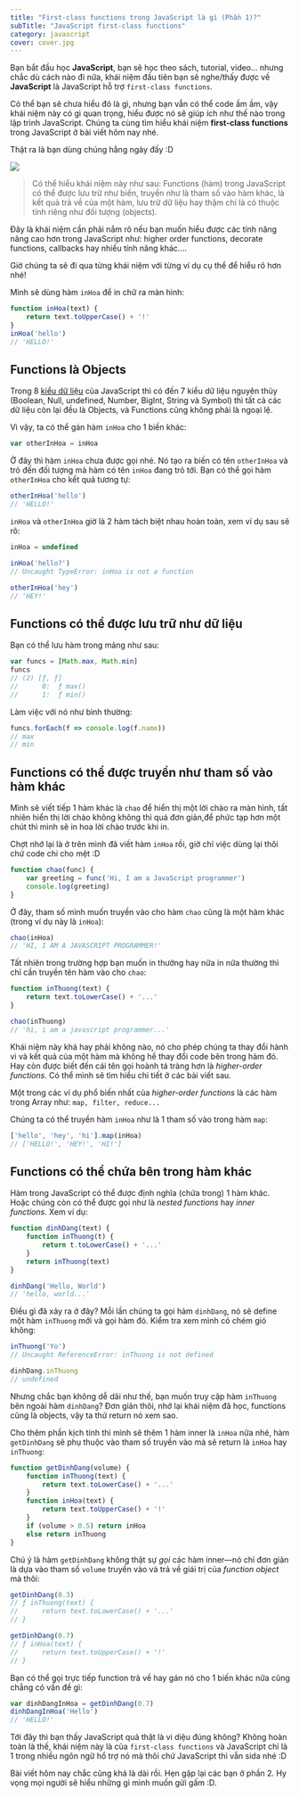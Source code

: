 ```yaml
---
title: "First-class functions trong JavaScript là gì (Phần 1)?"
subTitle: "JavaScript first-class functions"
category: javascript
cover: cover.jpg
---
```



Bạn bắt đầu học **JavaScript**, bạn sẽ học theo sách, tutorial, video... nhưng chắc dù cách nào đi nữa, khái niệm đầu tiên bạn sẽ nghe/thấy được về **JavaScript** là JavaScript hỗ trợ `first-class functions`.

Có thể bạn sẽ chưa hiểu đó là gì, nhưng bạn vẫn có thể code ầm ầm, vậy khái niệm này có gì quan trọng, hiểu được nó sẽ giúp ích như thế nào trong lập trình JavaScript. Chúng ta cùng tìm hiểu khái niệm **first-class functions** trong JavaScript ở bài viết hôm nay nhé.

Thật ra là bạn dùng chúng hằng ngày đấy :D

![](https://image.slidesharecdn.com/functional-programing-in-js-slides-170614081828/95/functional-programing-in-javascript-lite-intro-4-638.jpg?cb=1507643435)

>Có thể hiểu khái niệm này như sau: Functions (hàm) trong JavaScript có thể được lưu trữ như biến, truyền như là tham số vào hàm khác, là kết quả trả về của một hàm, lưu trữ dữ liệu hay thậm chí là có thuộc tính riêng như đối tượng (objects).

Đây là khái niệm cần phải nắm rõ nếu bạn muốn hiểu được các tính năng nâng cao hơn trong JavaScript như: higher order functions, decorate functions, callbacks hay nhiều tính năng khác....

Giờ chúng ta sẽ đi qua từng khái niệm với từng ví dụ cụ thể để hiểu rõ hơn nhé!

Mình sẽ dùng hàm `inHoa` để in chữ ra màn hình:

```js
function inHoa(text) {
    return text.toUpperCase() + '!'
}
inHoa('hello')
// 'HELLO!'
```

## Functions là Objects

Trong 8 [kiểu dữ liệu](https://developer.mozilla.org/en-US/docs/Web/JavaScript/Data_structures#Data_types) của JavaScript thì có đến 7 kiểu dữ liệu nguyên thủy (Boolean, Null, undefined, Number, BigInt, String và Symbol) thì tất cả các dữ liệu còn lại đều là Objects, và Functions cũng không phải là ngoại lệ.

Vì vậy, ta có thể gán hàm `inHoa` cho 1 biến khác:
```js
var otherInHoa = inHoa
```
Ở đây thì hàm `inHoa` chưa được gọi nhé. Nó tạo ra biến có tên `otherInHoa` và trỏ đến đối tượng mà hàm có tên `inHoa` đang trỏ tới. Bạn có thể gọi hàm `otherInHoa` cho kết quả tương tự:
```js
otherInHoa('hello')
// 'HELLO!'
```
`inHoa` và `otherInHoa` giờ là 2 hàm tách biệt nhau hoàn toàn, xem ví dụ sau sẽ rõ:
```js
inHoa = undefined

inHoa('hello?')
// Uncaught TypeError: inHoa is not a function

otherInHoa('hey')
// 'HEY!'
```

## Functions có thể được lưu trữ như dữ liệu

Bạn có thể lưu hàm trong mảng như sau:
```js
var funcs = [Math.max, Math.min]
funcs
// (2) [ƒ, ƒ]
//  	0:  ƒ max()
//	    1:  ƒ min()
```
Làm việc với nó như bình thường:
```js
funcs.forEach(f => console.log(f.name))
// max
// min
```

## Functions có thể được truyền như tham số vào hàm khác

Mình sẽ viết tiếp 1 hàm khác là `chao` để hiển thị một lời chào ra màn hình, tất nhiên hiển thị lời chào không không thì quá đơn giản,để phức tạp hơn một chút thì mình sẽ in hoa lời chào trước khi in.

Chợt nhớ lại là ở trên mình đã viết hàm `inHoa` rồi, giờ chỉ việc dùng lại thôi chứ code chi cho mệt :D

```js
function chao(func) {
    var greeting = func('Hi, I am a JavaScript programmer')
    console.log(greeting)
}
```

Ở đây, tham số mình muốn truyền vào cho hàm `chao` cũng là một hàm khác (trong ví dụ này là `inHoa`):

```js
chao(inHoa)
// 'HI, I AM A JAVASCRIPT PROGRAMMER!'
```

Tất nhiên trong trường hợp bạn muốn in thường hay nữa in nữa thường thì chỉ cần truyền tên hàm vào cho `chao`:

```js
function inThuong(text) {
    return text.toLowerCase() + '...'
}

chao(inThuong)
// 'hi, i am a javascript programmer...'
```

Khái niệm này khá hay phải không nào, nó cho phép chúng ta thay đổi hành vi và kết quả của một hàm mà không hề thay đổi code bên trong hàm đó. Hay còn được biết đến cái tên gọi hoành tá tràng hơn là _higher-order functions_. Có thể mình sẽ tìm hiểu chi tiết ở các bài viết sau.

Một trong các ví dụ phổ biến nhất của _higher-order functions_ là các hàm trong Array như: `map, filter, reduce...`

Chúng ta có thể truyền hàm `inHoa` như là 1 tham số vào trong hàm `map`:

```js
['hello', 'hey', 'hi'].map(inHoa)
// ['HELLO!', 'HEY!', 'HI!']
```

## Functions có thể chứa bên trong hàm khác

Hàm trong JavaScript có thể được định nghĩa (chứa trong) 1 hàm khác. Hoặc chúng còn có thể được gọi như là  _nested functions_  hay  _inner functions_. Xem ví dụ:

```js
function dinhDang(text) {
    function inThuong(t) {
        return t.toLowerCase() + '...'
    }
    return inThuong(text)
}

dinhDang('Hello, World')
// 'hello, world...'
```

Điều gì đã xảy ra ở đây? Mỗi lần chúng ta gọi hàm `dinhDang`, nó sẽ define một hàm `inThuong` mới và gọi hàm đó. Kiểm tra xem mình có chém gió không:

```js
inThuong('Yo')
// Uncaught ReferenceError: inThuong is not defined

dinhDang.inThuong
// undefined
```

Nhưng chắc bạn không dễ dãi như thế, bạn muốn truy cập hàm `inThuong` bên ngoài hàm `dinhDang`? Đơn giản thôi, nhớ lại khái niệm đã học, functions cũng là objects, vậy ta thử return nó xem sao.

Cho thêm phần kịch tính thì mình sẽ thêm 1 hàm inner là `inHoa` nữa nhé, hàm `getDinhDang` sẽ phụ thuộc vào tham số truyền vào mà sẽ return là `inHoa` hay `inThuong`:

```js
function getDinhDang(volume) {
    function inThuong(text) {
        return text.toLowerCase() + '...'
    }
    function inHoa(text) {
        return text.toUpperCase() + '!'
    }
    if (volume > 0.5) return inHoa
    else return inThuong
}
```

Chú ý là hàm `getDinhDang`  không thật sự _gọi_ các hàm inner—nó chỉ đơn giản là dựa vào tham số `volume` truyền vào và trả về giái trị của _function object_ mà thôi:

```js
getDinhDang(0.3)
// ƒ inThuong(text) {
//      return text.toLowerCase() + '...'
// }

getDinhDang(0.7)
// ƒ inHoa(text) {
//      return text.toUpperCase() + '!'
// }
```
Bạn có thể gọi trực tiếp function trả về hay gán nó cho 1 biến khác nữa cũng chẳng có vấn đề gì:

```js
var dinhDangInHoa = getDinhDang(0.7)
dinhDangInHoa('Hello')
// 'HELLO!'
```

Tới đây thì bạn thấy JavaScript quả thật là vi diệu đúng không? Không hoàn toàn là thế, khái niệm này là của `first-class functions` và JavaScript chỉ là 1 trong nhiều ngôn ngữ hổ trợ nó mà thôi chứ JavaScript thì vẫn sida nhé :D

Bài viết hôm nay chắc cũng khá là dài rồi. Hẹn gặp lại các bạn ở phần 2. Hy vọng mọi người sẽ hiểu những gì mình muốn gửi gấm :D.
